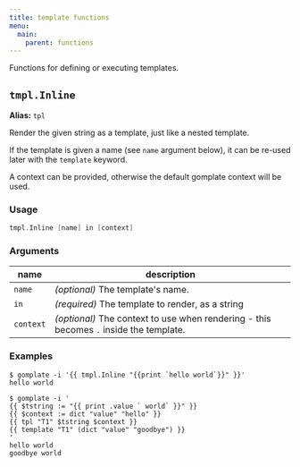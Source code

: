 ```yaml
---
title: template functions
menu:
  main:
    parent: functions
---
```


Functions for defining or executing templates.

## `tmpl.Inline`

**Alias:** `tpl`

Render the given string as a template, just like a nested template.

If the template is given a name (see `name` argument below), it can be re-used later with the `template` keyword.

A context can be provided, otherwise the default gomplate context will be used.

### Usage
```go
tmpl.Inline [name] in [context] 
```

### Arguments

| name | description |
|------|-------------|
| `name` | _(optional)_ The template's name. |
| `in` | _(required)_ The template to render, as a string |
| `context` | _(optional)_ The context to use when rendering - this becomes `.` inside the template. |

### Examples

```console
$ gomplate -i '{{ tmpl.Inline "{{print `hello world`}}" }}'
hello world
```
```console
$ gomplate -i '
{{ $tstring := "{{ print .value ` world` }}" }}
{{ $context := dict "value" "hello" }}
{{ tpl "T1" $tstring $context }}
{{ template "T1" (dict "value" "goodbye") }}
'
hello world
goodbye world
```
